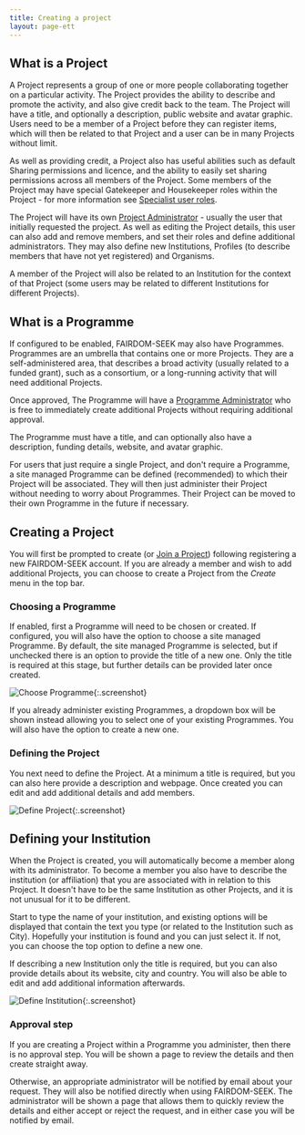 ```yaml
---
title: Creating a project
layout: page-ett
---
```


## What is a Project

A Project represents a group of one or more people collaborating together on a particular activity. The Project provides the ability to describe and promote the activity, and also give credit back to the team. The Project will have a title, and optionally a description, public website and avatar graphic. Users need to be a member of a Project before they can register items, which will then be related to that Project and a user can be in many Projects without limit.

As well as providing credit, a Project also has useful abilities such as default Sharing permissions and licence, and the ability to easily set sharing permissions across all members of the Project. Some members of the Project may have special Gatekeeper and Housekeeper roles within the Project - for more information see [Specialist user roles](./roles.html).

The Project will have its own [Project Administrator](./roles.html#project-administrator) - usually the user that initially requested the project. As well as editing the Project details, this user can also add and remove members, and set their roles and define additional administrators. They may also define new Institutions, Profiles (to describe members that have not yet registered) and Organisms.

A member of the Project will also be related to an Institution for the context of that Project (some users may be related to different Institutions for different Projects).

## What is a Programme

If configured to be enabled, FAIRDOM-SEEK may also have Programmes. Programmes are an umbrella that contains one or more Projects. They are a self-administered area, that describes a broad activity (usually related to a funded grant), such as a consortium, or a long-running activity that will need additional Projects. 

Once approved, The Programme will have a [Programme Administrator](./roles.html#programme-administrator) who is free to immediately create additional Projects without requiring additional approval. 

The Programme must have a title, and can optionally also have a description, funding details, website, and avatar graphic.

For users that just require a single Project, and don't require a Programme, a site managed Programme can be defined (recommended) to which their Project will be associated. They will then just administer their Project without needing to worry about Programmes. Their Project can be moved to their own Programme in the future if necessary. 

## Creating a Project

You will first be prompted to create (or [Join a Project](./join-a-project.html)) following registering a new FAIRDOM-SEEK account. If you are already a member and wish to add additional Projects, you can choose to create a Project from the _Create_ menu in the top bar.

### Choosing a Programme

If enabled, first a Programme will need to be chosen or created. If configured, you will also have the option to choose a site managed Programme. By default, the site managed Programme is selected, but if unchecked there is an option to provide the title of a new one. Only the title is required at this stage, but further details can be provided later once created.

![Choose Programme](/images/user-guide/create-project-select-programme.png){:.screenshot}

If you already administer existing Programmes, a dropdown box will be shown instead allowing you to select one of your existing Programmes. You will also have the option to create a new one.

### Defining the Project

You next need to define the Project. At a minimum a title is required, but you can also here provide a description and webpage. Once created you can edit and add additional details and add members.

![Define Project](/images/user-guide/create-project-define-project.png){:.screenshot}

## Defining your Institution

When the Project is created, you will automatically become a member along with its administrator.
To become a member you also have to describe the institution (or affiliation) that you are associated with in relation to this Project. It doesn't have to be the same Institution as other Projects, and it is not unusual for it to be different.

Start to type the name of your institution, and existing options will be displayed that contain the text you type (or related to the Institution such as City). Hopefully your institution is found and you can just select it. If not, you can choose the top option to define a new one.

If describing a new Institution only the title is required, but you can also provide details about its website, city and country. You will also be able to edit and add additional information afterwards.

![Define Institution](/images/user-guide/create-project-define-institution.png){:.screenshot}

### Approval step

If you are creating a Project within a Programme you administer, then there is no approval step. You will be shown a page to review the details and then create straight away.

Otherwise, an appropriate administrator will be notified by email about your request. They will also be notified directly when using FAIRDOM-SEEK. The administrator will be shown a page that allows them to quickly review the details and either accept or reject the request, and in either case you will be notified by email. 


